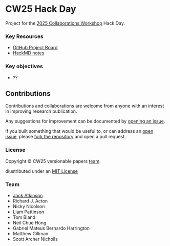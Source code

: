 # CW25 Hack Day

Project for the [2025 Collaborations Workshop](https://www.software.ac.uk/workshop/collaborations-workshop-2025-cw25)
Hack Day.


### Key Resources

- [GitHub Project Board](https://github.com/users/jatkinson1000/projects/6)
- [HackMD notes](https://hackmd.io/@4deJBiw5Q02xMEjNHqRPTw/rJdZuffWxe)


### Key objectives

- ??


## Contributions
Contributions and collaborations are welcome from anyone with an
interest in improving research publication.

Any suggestions for improvement can be documented by
[opening an issue](https://github.com/jatkinson1000/versionable-papers/issues).

If you built something that would be useful to, or can
address an [open issue](https://github.com/jatkinson1000/versionable-papers/issues), please
[fork the repository](https://github.com/jatkinson1000/versionable-papers/fork) and open a
pull request.


### License

Copyright &copy; CW25 versionable papers [team](#team).

diustributed under an [MIT License](https://github.com/jatkinson1000/versionable-papers/blob/main/LICENSE)


### Team

- [Jack Atkinson](https://jackatkinson.net/)
- Richard J. Acton
- Nicky Nicolson
- Liam Pattinson
- Tom Bland
- Neil Chue Hong
- Gabriel Mateus Bernardo Harrington
- Matthew Gillman
- Scott Archer Nicholls
